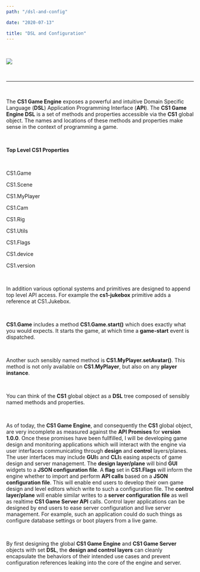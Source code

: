 ```yaml
---
path: "/dsl-and-config"

date: "2020-07-13"

title: "DSL and Configuration"
---
```

<br>

![](https://cdn.glitch.com/53f6eb06-66f0-4243-b635-db0bfec50c28%2FCS1_logo_64.png?v=1588982390615)

<br>

___  

<br>

The **CS1 Game Engine** exposes a powerful and intuitive Domain Specific Language (**DSL**) Application Programming Interface (**API**).  The **CS1 Game Engine DSL** is a set of methods and properties accessible via the **CS1** global object.  The names and locations of these methods and properties make sense in the context of programming a game.

<br>

**Top Level CS1 Properties**

<br>

CS1.Game

CS1.Scene

CS1.MyPlayer

CS1.Cam

CS1.Rig

CS1.Utils

CS1.Flags

CS1.device

CS1.version

  
<br>

In addition various optional systems and primitives are designed to append top level API access. For example the **cs1-jukebox** primitive adds a reference at CS1.Jukebox.  

<br>

**CS1.Game** includes a method **CS1.Game.start()** which does exactly what you would expects. It starts the game, at which time a **game-start** event is dispatched.

<br>

Another such sensibly named method is **CS1.MyPlayer.setAvatar()**. This method is not only available on **CS1.MyPlayer**, but also on any **player instance**.

<br>

You can think of the **CS1** global object as a **DSL** tree composed of sensibly named methods and properties.

<br>

As of today, the **CS1 Game Engine**, and consequently the **CS1** global object, are very incomplete as measured against the **API Promises** for **version 1.0.0**.  Once these promises have been fullfilled, I will be developing game design and monitoring applications which will interact with the engine via user interfaces communicating through **design** and **control** layers/planes.  The user interfaces may include **GUI**s and **CLI**s easing aspects of game design and server management.  The **design layer/plane** will bind **GUI** widgets to a **JSON configuration file**. A **flag** set in **CS1.Flags** will inform the engine whether to import and perform **API calls** based on a **JSON configuration file**.  This will enable end users to develop their own game design and level editors which write to such a configuration file.   The **control layer/plane** will enable similar writes to a **server configuration file** as well as realtime **CS1 Game Server API** calls.  Control layer applications can be designed by end users to ease server configuration and live server management.  For example, such an application could do such things as configure database settings or boot players from a live game. 

<br>

By first designing the global **CS1 Game Engine** and **CS1 Game Server** objects with set **DSL**, the **design and control layers** can cleanly encapsulate the behaviors of their intended use cases and prevent configuration references leaking into the core of the engine and server.